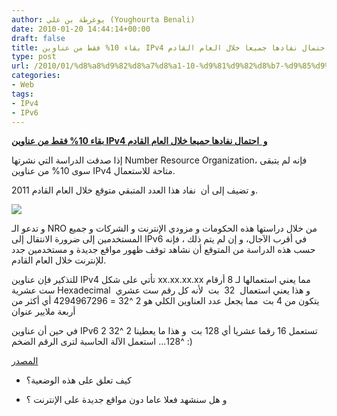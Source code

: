 ```yaml
---
author: يوغرطة بن علي (Youghourta Benali)
date: 2010-01-20 14:44:14+00:00
draft: false
title: بقاء 10% فقط من عناوين IPv4 و  احتمال نفادها جميعا خلال العام القادم
type: post
url: /2010/01/%d8%a8%d9%82%d8%a7%d8%a1-10-%d9%81%d9%82%d8%b7-%d9%85%d9%86-%d8%b9%d9%86%d8%a7%d9%88%d9%8a%d9%86-ipv4-%d9%88-%d8%a7%d8%ad%d8%aa%d9%85%d8%a7%d9%84-%d9%86%d9%81%d8%a7%d8%af%d9%87%d8%a7-%d8%ac%d9%85/
categories:
- Web
tags:
- IPv4
- IPv6
---
```


[**بقاء 10% فقط من عناوين IPv4 و  احتمال نفادها جميعا خلال العام القادم**](https://www.it-scoop.com/2010/01/%d8%a8%d9%82%d8%a7%d8%a1-10-%d9%81%d9%82%d8%b7-%d9%85%d9%86-%d8%b9%d9%86%d8%a7%d9%88%d9%8a%d9%86-ipv4-%d9%88-%d8%a7%d8%ad%d8%aa%d9%85%d8%a7%d9%84-%d9%86%d9%81%d8%a7%d8%af%d9%87%d8%a7-%d8%ac%d9%85/)


إذا صدقت الدراسة التي نشرتها Number Resource Organization، فإنه لم يتبقى سوى 10% من عناوين IPv4 متاحة للاستعمال.

و تضيف إلى أن  نفاد هذا العدد المتبقي متوقع خلال العام القادم 2011.

[![](https://www.it-scoop.com/wp-content/uploads/2010/01/ipv6-v2.jpg)
](https://www.it-scoop.com/2010/01/%d8%a8%d9%82%d8%a7%d8%a1-10-%d9%81%d9%82%d8%b7-%d9%85%d9%86-%d8%b9%d9%86%d8%a7%d9%88%d9%8a%d9%86-ipv4-%d9%88-%d8%a7%d8%ad%d8%aa%d9%85%d8%a7%d9%84-%d9%86%d9%81%d8%a7%d8%af%d9%87%d8%a7-%d8%ac%d9%85/)

و تدعو الـ NRO من خلال دراستها هذه الحكومات و مزودي الإنترنت و الشركات و جميع المستخدمين إلى ضرورة الانتقال إلى IPv6 في أقرب الآجال، و إن لم يتم ذلك ، فإنه حسب هذه الدراسة من المتوقع أن نشاهد توقف ظهور مواقع جديدة و مستخدمين جدد للإنترنت خلال العام القادم.

للتذكير فإن عناوين IPv4 تأتي على شكل xx.xx.xx.xx مما يعني استعمالها لـ 8 أرقام ست عشرية Hexadecimal  و هذا يعني استعمال  32  بت  لأنه كل رقم ست عشري يتكون من 4 بت  مما يجعل عدد العناوين الكلي هو 2 ^32 = 4294967296 أي أكثر من أربعة ملايير عنوان

في حين أن عناوين IPv6 تستعمل 16 رقما عشريا أي 128 بت  و هذا ما يعطينا 2 ^32 2 ^128... استعمل الآلة الحاسبة لترى الرقم الضخم :)

[المصدر](http://www.nro.net/media/less-than-10-percent-ipv4-addresses-remain-unallocated.html)

- كيف تعلق على هذه الوضعية؟

- و هل سنشهد فعلا عاما دون مواقع جديدة على الإنترنت ؟
